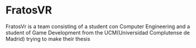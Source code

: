 # FratosVR

FratosVr is a team consisting of a student con Computer Engineering and a student of Game Development from the UCM(Universidad Complutense de Madrid) trying to make their thesis
